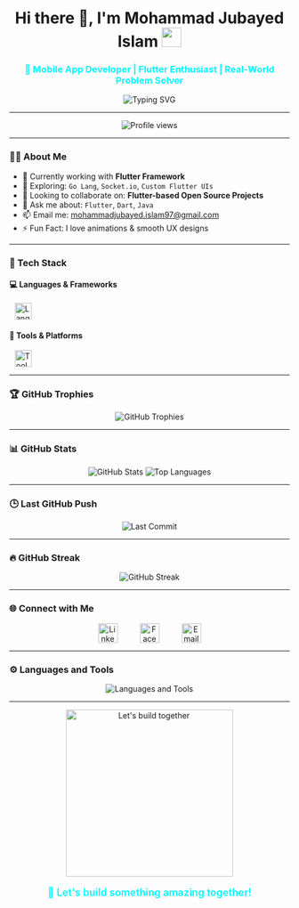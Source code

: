 <h1 align="center">
  Hi there 👋, I'm Mohammad Jubayed Islam
  <img src="https://media.giphy.com/media/hvRJCLFzcasrR4ia7z/giphy.gif" width="35px" />
</h1>

<h3 align="center" style="color:#00F7FF;">
  🚀 Mobile App Developer | Flutter Enthusiast | Real-World Problem Solver
</h3>

<p align="center">
  <img src="https://readme-typing-svg.demolab.com?font=Fira+Code&size=22&duration=3000&pause=1000&color=00F7FF&center=true&vCenter=true&width=440&lines=Flutter+Developer;15%2B+Apps+Deployed+Successfully;Love+Clean+Code+%26+Animations;Open+Source+Contributor;Currently+Learning+Go+Lang+%F0%9F%9A%80" alt="Typing SVG" />
</p>

---

<p align="center">
  <img src="https://komarev.com/ghpvc/?username=jubayed004&label=Profile%20views&color=0e75b6&style=flat" alt="Profile views" />
</p>

---

### 🧑‍💻 About Me
- 🔭 Currently working with **Flutter Framework**
- 🌱 Exploring: `Go Lang`, `Socket.io`, `Custom Flutter UIs`
- 👯 Looking to collaborate on: **Flutter-based Open Source Projects**
- 💬 Ask me about: `Flutter`, `Dart`, `Java`
- 📫 Email me: [mohammadjubayed.islam97@gmail.com](mailto:mohammadjubayed.islam97@gmail.com)
- ⚡ Fun Fact: I love animations & smooth UX designs

---

### 🚀 Tech Stack

#### 💻 Languages & Frameworks
<p align="left" style="padding-left: 10px;">
  <img src="https://skillicons.dev/icons?i=dart,flutter,java,c,cpp,mysql,go" height="30" alt="Languages" />
</p>

#### 🧰 Tools & Platforms
<p align="left" style="padding-left: 10px;">
  <img src="https://skillicons.dev/icons?i=androidstudio,firebase,mongodb,postman,git,figma,xd,linux" height="30" alt="Tools" />
</p>

---

### 🏆 GitHub Trophies
<p align="center">
  <img src="https://github-profile-trophy.vercel.app/?username=jubayed004&theme=gruvbox&row=1&column=6" alt="GitHub Trophies" />
</p>

---

### 📊 GitHub Stats
<p align="center">
  <img src="https://github-readme-stats.vercel.app/api?username=jubayed004&show_icons=true&theme=radical" alt="GitHub Stats" />
  <img src="https://github-readme-stats.vercel.app/api/top-langs/?username=jubayed004&layout=compact&theme=radical" alt="Top Languages" />
</p>

---

### 🕒 Last GitHub Push
<p align="center">
  <img src="https://img.shields.io/github/last-commit/jubayed004/your-repo-name?style=for-the-badge&logo=github" alt="Last Commit" />
</p>

---

### 🔥 GitHub Streak
<p align="center">
  <img src="https://github-readme-streak-stats.herokuapp.com/?user=jubayed004&theme=radical" alt="GitHub Streak" />
</p>

---

### 🌐 Connect with Me

<p align="center" style="gap: 20px; display: flex; justify-content: center;">
  <a href="https://linkedin.com/in/mohammadjubayedislam" target="_blank" rel="noopener noreferrer" style="margin: 0 10px;">
    <img src="https://skillicons.dev/icons?i=linkedin" height="35" alt="LinkedIn" />
  </a>
  <a href="https://fb.com/jubayed5303" target="_blank" rel="noopener noreferrer" style="margin: 0 10px;">
    <img src="https://skillicons.dev/icons?i=facebook" height="35" alt="Facebook" />
  </a>
  <a href="mailto:mohammadjubayed.islam97@gmail.com" target="_blank" rel="noopener noreferrer" style="margin: 0 10px;">
    <img src="https://skillicons.dev/icons?i=gmail" height="35" alt="Email" />
  </a>
</p>

---

### ⚙️ Languages and Tools
<p align="center" style="margin-top: 10px;">
  <img src="https://skillicons.dev/icons?i=flutter,dart,java,go,c,cpp,mysql,mongodb,firebase,git,linux,figma,xd,androidstudio" alt="Languages and Tools" />
</p>

---

<p align="center">
  <img src="https://media.giphy.com/media/qgQUggAC3Pfv687qPC/giphy.gif" width="300" alt="Let's build together" />
</p>

<p align="center" style="font-size: 18px; font-weight: 600; color:#00F7FF;">
  🚀 Let's build something amazing together!
</p>
